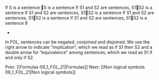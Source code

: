 ﻿If S is a sentence S is a sentence
If S1 and S2 are sentences, S1S2 is a sentence
If S1 and S2 are sentences, S1S2 is a sentence
If S1 and S2 are sentences, S1S2 is a sentence
If S1 and S2 are sentences, S1S2 is a sentence
8

*
In FOL, sentences  can be negated, conjoined and disjoined.  We use the right arrow to indicate “implication”, which we read as if S1 then S2 and a double arrow for “equivalence” among sentences, which we read as S1 if and only if S2.

Prev: [[Formulas 09_1_FOL_21|Formulas]]
Next: [[Non logical symbols 09_1_FOL_21|Non logical symbols]]